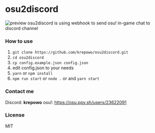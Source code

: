 # osu2discord
![preview](https://i.postimg.cc/ZKtQNTJ4/image.png)
osu2discord is using webhook to send osu! in-game chat to discord channel

### How to use
1. `git clone https://github.com/krepowo/osu2discord.git`
2. `cd osu2discord`
3. `cp config.example.json config.json`
4. edit config.json to your needs
5. `yarn` or `npm install`
6. `npm run start` or `node .` or and `yarn start`

### Contact me
Discord: **krepowo**
osu!: https://osu.ppy.sh/users/23622091

### License
MIT
